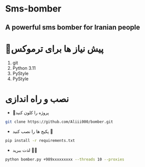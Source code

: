 # Sms-bomber
A powerful sms bomber for Iranian people
-------------------------------------
# 📑پیش نیاز ها برای ترموکس
1.  git
2.  Python 3.11
3.  PyStyle
4.  PyStyle

# نصب و راه اندازی

- 🔗پروژه را کلون کنید 
```bash
git clone https://github.com/Aliii000/bomber.git

```

- پکیج ها را نصب کنید 🔻
```bash
pip install -r requirements.txt
```

- لذت ببرید 🧨🎈
```bash
python bomber.py +989xxxxxxxxx --threads 10 --proxies
```
